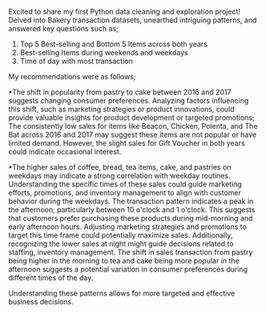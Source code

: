 Excited to share my first Python data cleaning and exploration project! Delved into Bakery transaction datasets, unearthed intriguing patterns, and answered key questions such as;

1. Top 5 Best-selling and Bottom 5 Items across both years
2. Best-selling Items during weekends and weekdays
3. Time of day with most transaction

My recommendations were as follows;

•The shift in popularity from pastry to cake between 2016 and 2017 suggests changing consumer preferences. Analyzing factors influencing this shift, such as marketing strategies or product innovations, could provide valuable insights for product development or targeted promotions; The consistently low sales for items like Beacon, Chicken, Polenta, and The Bat across 2016 and 2017 may suggest these items are not popular or have limited demand. However, the slight sales for Gift Voucher in both years could indicate occasional interest.

•The higher sales of coffee, bread, tea items, cake, and pastries on weekdays may indicate a strong correlation with weekday routines. Understanding the specific times of these sales could guide marketing efforts, promotions, and inventory management to align with customer behavior during the weekdays.
The transaction pattern indicates a peak in the afternoon, particularly between 10 o'clock and 1 o'clock. This suggests that customers prefer purchasing these products during mid-morning and early afternoon hours. Adjusting marketing strategies and promotions to target this time frame could potentially maximize sales. Additionally, recognizing the lower sales at night might guide decisions related to staffing, inventory management. The shift in sales transaction from pastry being higher in the morning to tea and cake being more popular in the afternoon suggests a potential variation in consumer preferences during different times of the day.

Understanding these patterns allows for more targeted and effective business decisions.

